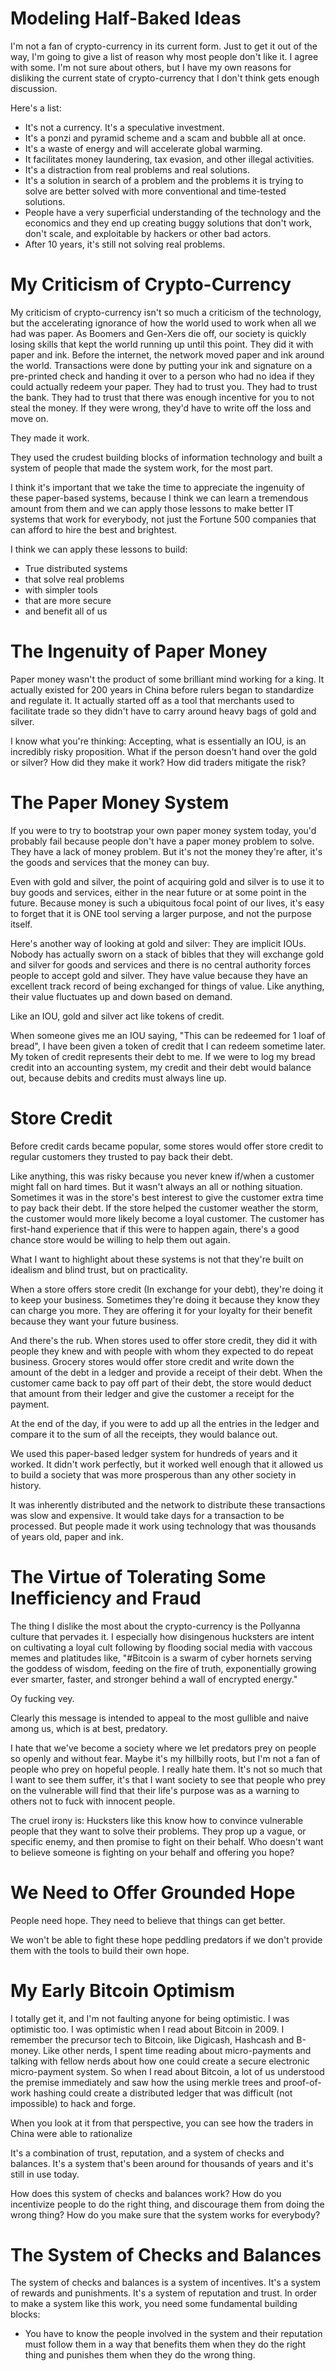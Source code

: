 # Modeling Half-Baked Ideas

I'm not a fan of crypto-currency in its current form.  Just to get it out of the way, I'm going to give a list of
reason why most people don't like it.  I agree with some. I'm not sure about others, but I have my own reasons for
disliking the current state of crypto-currency that I don't think gets enough discussion.

Here's a list:

* It's not a currency. It's a speculative investment.
* It's a ponzi and pyramid scheme and a scam and bubble all at once.
* It's a waste of energy and will accelerate global warming.
* It facilitates money laundering, tax evasion, and other illegal activities.
* It's a distraction from real problems and real solutions.
* It's a solution in search of a problem and the problems it is trying to solve are better solved with more conventional
and time-tested solutions.
* People have a very superficial understanding of the technology and the economics and they end up creating buggy
solutions that don't work, don't scale, and exploitable by hackers or other bad actors.
* After 10 years, it's still not solving real problems.

# My Criticism of Crypto-Currency

My criticism of crypto-currency isn't so much a criticism of the technology, but the accelerating ignorance of how
the world used to work when all we had was paper.  As Boomers and Gen-Xers die off, our society is quickly losing skills
that kept the world running up until this point. They did it with paper and ink. Before the internet, the network moved paper
and ink around the world.  Transactions were done by putting your ink and signature on a pre-printed check and handing it over
to a person who had no idea if they could actually redeem your paper.  They had to trust you.  They had to trust the bank.
They had to trust that there was enough incentive for you to not steal the money.  If they were wrong, they'd have to
write off the loss and move on.

They made it work.  

They used the crudest building blocks of information technology and built a system of people that made the system work, for the most part.

I think it's important that we take the time to appreciate the ingenuity of these paper-based systems, because I think we can
learn a tremendous amount from them and we can apply those lessons to make better IT systems that work for everybody, not just
the Fortune 500 companies that can afford to hire the best and brightest.

I think we can apply these lessons to build:

* True distributed systems
* that solve real problems
* with simpler tools
* that are more secure
* and benefit all of us

# The Ingenuity of Paper Money

Paper money wasn't the product of some brilliant mind working for a king. It actually existed for 200 years in China before
rulers began to standardize and regulate it. It actually started off as a tool that merchants used to facilitate trade so they
didn't have to carry around heavy bags of gold and silver.

I know what you're thinking:  Accepting, what is essentially an IOU, is an incredibly risky proposition.  What if the person
doesn't hand over the gold or silver?  How did they make it work?  How did traders mitigate the risk?

# The Paper Money System

If you were to try to bootstrap your own paper money system today, you'd probably fail because people don't have a paper money
problem to solve. They have a lack of money problem. But it's not the money they're after, it's the goods and services that
the money can buy.

Even with gold and silver, the point of acquiring gold and silver is to use it to buy goods and services, either in the near
future or at some point in the future.  Because money is such a ubiquitous focal point of our lives, it's easy to forget that
it is ONE tool serving a larger purpose, and not the purpose itself.

Here's another way of looking at gold and silver:  They are implicit IOUs.  Nobody has actually sworn on a stack of bibles that
they will exchange gold and silver for goods and services and there is no central authority forces people to accept gold and silver.
They have value because they have an excellent track record of being exchanged for things of value. Like anything, their value fluctuates
up and down based on demand.

Like an IOU, gold and silver act like tokens of credit.

When someone gives me an IOU saying, "This can be redeemed for 1 loaf of bread", I have been given a token of credit that I can redeem
sometime later.  My token of credit represents their debt to me.  If we were to log my bread credit into an accounting system, my credit
and their debt would balance out, because debits and credits must always line up.

# Store Credit

Before credit cards became popular, some stores would offer store credit to regular customers they trusted to pay back their debt.

Like anything, this was risky because you never knew if/when a customer might fall on hard times.  But it wasn't always an all or nothing
situation.  Sometimes it was in the store's best interest to give the customer extra time to pay back their debt.  If the store helped the
customer weather the storm, the customer would more likely become a loyal customer. The customer has first-hand experience that if this 
were to happen again, there's a good chance store would be willing to help them out again.

What I want to highlight about these systems is not that they're built on idealism and blind trust, but on practicality.

When a store offers store credit (In exchange for your debt), they're doing it to keep your business. Sometimes they're doing it because
they know they can charge you more. They are offering it for your loyalty for their benefit because they want your future business.

And there's the rub.  When stores used to offer store credit, they did it with people they knew and with people with whom they expected to 
do repeat business.  Grocery stores would offer store credit and write down the amount of the debt in a ledger and provide a receipt of their
debt.  When the customer came back to pay off part of their debt, the store would deduct that amount from their ledger and give the customer
a receipt for the payment.

At the end of the day, if you were to add up all the entries in the ledger and compare it to the sum of all the receipts, they would balance
out.

We used this paper-based ledger system for hundreds of years and it worked.  It didn't work perfectly, but it worked well enough that it
allowed us to build a society that was more prosperous than any other society in history.

It was inherently distributed and the network to distribute these transactions was slow and expensive.  It would take days for a transaction
to be processed.  But people made it work using technology that was thousands of years old, paper and ink.

# The Virtue of Tolerating Some Inefficiency and Fraud

The thing I dislike the most about the crypto-currency is the Pollyanna culture that pervades it. I especially how disingenous hucksters are intent on cultivating a loyal 
cult following by flooding social media with vaccous memes and platitudes like, "#Bitcoin is a swarm of cyber hornets serving the goddess of wisdom, feeding on the fire of truth, exponentially growing ever smarter, faster, and stronger behind a wall of encrypted energy."

Oy fucking vey.

Clearly this message is intended to appeal to the most gullible and naive among us, which is at best, predatory.

I hate that we've become a society where we let predators prey on people so openly and without fear. Maybe it's my hillbilly roots, but I'm not a fan of people who prey on hopeful people. I really hate them. It's not so much that I want to see them suffer, it's that I want society to see that people who prey on the vulnerable will find that their life's purpose was as a warning to others not to fuck with innocent people.

The cruel irony is:  Hucksters like this know how to convince vulnerable people that they want to solve their problems.  They prop up a vague, or specific enemy, and then promise to fight on their behalf.  Who doesn't want to believe someone is fighting on your behalf and offering you hope?

# We Need to Offer Grounded Hope

People need hope.  They need to believe that things can get better.

We won't be able to fight these hope peddling predators if we don't provide them with the tools to build their own hope.

# My Early Bitcoin Optimism

I totally get it, and I'm not faulting anyone for being optimistic.  I was optimistic too.  I was optimistic when I read about Bitcoin in 2009.
I remember the precursor tech to Bitcoin, like Digicash, Hashcash and B-money. Like other nerds, I spent time reading about micro-payments and talking 
with fellow nerds about how one could create a secure electronic micro-payment system.  So when I read about Bitcoin, a lot of us understood
the premise immediately and saw how the using merkle trees and proof-of-work hashing could create a distributed ledger that was difficult (not impossible)
to hack and forge.








When you look at it from that perspective, you can see how the traders in China were able to rationalize 



It's a combination of trust, reputation, and a system of checks
and balances.  It's a system that's been around for thousands of years and it's still in use today.

How does this system of checks and balances work?  How do you incentivize people to do the right thing, and discourage them from
doing the wrong thing?  How do you make sure that the system works for everybody?

# The System of Checks and Balances

The system of checks and balances is a system of incentives.  It's a system of rewards and punishments.  It's a system of
reputation and trust.  In order to make a system like this work, you need some fundamental building blocks:

* You have to know the people involved in the system and their reputation must follow them in a way that benefits them when
they do the right thing and punishes them when they do the wrong thing.

